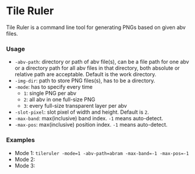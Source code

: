 Tile Ruler
==========

Tile Ruler is a command line tool for generating PNGs based on given abv files.

### Usage

- `-abv-path`: directory or path of abv file(s), can be a file path for one abv or a directory path for all abv files in that directory, both absolute or relative path are acceptable. Default is the work directory.
- `-img-dir`: path to store PNG files(s), has to be a directory.
- `-mode`: has to specify every time
	- `1`: single PNG per abv
	- `2`: all abv in one full-size PNG
	- `3`: every full-size transparent layer per abv
- `-slot-pixel`: slot pixel of width and height. Default is `2`.
- `-max-band`: max(inclusive) band index. `-1` means auto-detect.
- `-max-pos`: max(inclusive) position index. `-1` means auto-detect.

### Examples

- Mode 1: `tileruler -mode=1 -abv-path=abram -max-band=-1 -max-pos=-1`
- Mode 2:
- Mode 3: